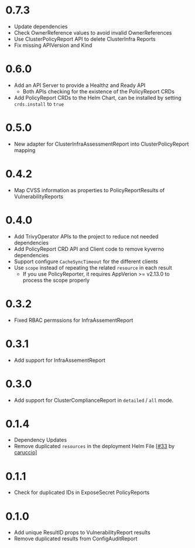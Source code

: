 # 0.7.3

* Update dependencies
* Check OwnerReference values to avoid invalid OwnerReferences
* Use ClusterPolicyReport API to delete ClusterInfra Reports
* Fix missing APIVersion and Kind

# 0.6.0

* Add an API Server to provide a Healthz and Ready API
    * Both APIs checking for the existence of the PolicyReport CRDs
* Add PolicyReport CRDs to the Helm Chart, can be installed by setting `crds.install` to `true`

# 0.5.0

* New adapter for ClusterInfraAssessmentReport into ClusterPolicyReport mapping


# 0.4.2

* Map CVSS information as properties to PolicyReportResults of VulnerabilityReports

# 0.4.0

* Add TrivyOperator APIs to the project to reduce not needed dependencies
* Add PolicyReport CRD API and Client code to remove kyverno dependencies
* Support configure `CacheSyncTimeout` for the different clients
* Use `scope` instead of repeating the related `resource` in each result
    * If you use PolicyReporter, it requires AppVerion >= v2.13.0 to process the scope properly

# 0.3.2

* Fixed RBAC permssions for InfraAssementReport

# 0.3.1

* Add support for InfraAssementReport

# 0.3.0

* Add support for ClusterComplianceReport in `detailed` / `all` mode.

# 0.1.4

* Dependency Updates
* Remove duplicated `resources` in the deployment Helm File [[#33](https://github.com/fjogeleit/trivy-operator-polr-adapter/pull/33) by [caruccio](https://github.com/caruccio)]

# 0.1.1

* Check for duplicated IDs in ExposeSecret PolicyReports

# 0.1.0

* Add unique ResultID props to VulnerabilityReport results
* Remove duplicated results from ConfigAuditReport